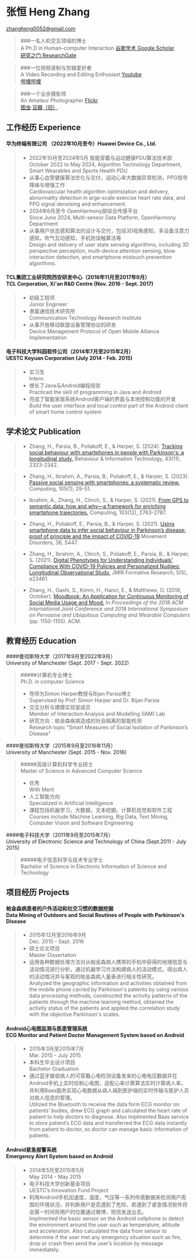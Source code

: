 # 张恒 Heng Zhang
zhangheng0052@gmail.com

>###一名人机交互领域的博士<br/>A Ph.D in Human–computer Interaction
>[谷歌学术 Google Scholar](https://scholar.google.com/citations?user=GW9zg9kAAAAJ)<br/>
>[研究之门 ResearchGate](https://www.researchgate.net/profile/Heng_Zhang108)

>###一位视频录制与剪辑爱好者<br/>A Video Recording and Editing Enthusiast
>[Youtube](https://www.youtube.com/channel/UC4YxkkDp1m8zmOCpJDHx6tg)<br/>
>[哔哩哔哩](https://space.bilibili.com/31791228/)

>###一个业余摄影师<br/>An Amateur Photographer
>[Flickr](https://www.flickr.com/people/procorosso/)<br/>
>[图虫](https://tuchong.com/1354065/) [豆瓣（旧）](https://www.douban.com/people/Proco/photos)

## 工作经历 Experience
#### 华为终端有限公司 （2022年10月至今）Huawei Device Co., Ltd.
>- 2022年10月至2024年5月 智能穿戴与运动健康PDU算法技术部<br/>October 2022 to May 2024, Algorithm Technology Department, Smart Wearables and Sports Health PDU
>- 从事心血管健康算法优化与交付，运动心率大数据异常检测，PPG信号降噪与增强工作<br/>Cardiovascular health algorithm optimization and delivery, abnormality detection in arge-scale exercise heart rate data, and PPG signal denoising and enhancement.
>- 2024年6月至今 OpenHarmony部综合传感平台<br/>Since June 2024, Multi-seneor Data Platform, OpenHarmony Department
>- 从事用户状态感知算法的设计与交付，包括3D视角感知，多设备注意力感知，吹气互动感知，手机防误触算法等<br/>Design and delivery of user state sensing algorithms, including 3D perspective perception, multi-device attention sensing, blow interaction detection, and smartphone mistouch prevention algorithms.


#### TCL集团工业研究院西安研发中心（2016年11月至2017年9月）<br/>TCL Corporation, Xi'an R&D Centre (Nov. 2016 - Sept. 2017)
>- 初级工程师<br/>Junior Engineer
>- 隶属通信技术研究所<br/>Communication Technology Research Institute
>- 从事开放移动联盟设备管理协议的研发<br/>Device Management Protocol of Open Mobile Alliance Implementation

#### 电子科技大学科园软件公司（2014年7月至2015年2月）<br/>UESTC Keyuan Corporation (July 2014 - Feb. 2015)
>- 实习生<br/>Intern
>- 增长了Java与Android编程经验<br/>Practiced the skill of programming in Java and Android
>- 完成了智能家居系统Android客户端的界面与本地控制功能的开发<br/>Build the user interface and local control part of the Android client of smart home control system

## 学术论文 Publication
>- Zhang, H., Parsia, B., Poliakoff, E., & Harper, S. (2024). [Tracking social behaviour with smartphones in people with Parkinson's: a longitudinal study.](https://www.tandfonline.com/doi/abs/10.1080/0144929X.2023.2243521) Behaviour & Information Technology, 43(11), 2323-2342.

>- Zhang, H., Ibrahim, A., Parsia, B., Poliakoff, E., & Harper, S. (2023). [Passive social sensing with smartphones: a systematic review.](https://link.springer.com/article/10.1007/s00607-022-01112-2) Computing, 105(1), 29-51.

>- Ibrahim, A., Zhang, H., Clinch, S., & Harper, S. (2021). [From GPS to semantic data: how and why—a framework for enriching smartphone trajectories.](https://link.springer.com/article/10.1007/s00607-021-00993-z) Computing, 103(12), 2763-2787.

>- Zhang, H., Poliakoff, E., Parsia, B., & Harper, S. (2021). [Using smartphone data to infer social behaviour in Parkinson’s disease: proof of principle and the impact of COVID-19](https://manchester.primo.exlibrisgroup.com/discovery/openurl?institution=44MAN_INST&vid=44MAN_INST:MU_NUI&volume=36&date=2021&aulast=Zhang&issn=0885-3185&spage=S447&auinit=H&title=Movement%20disorders%20%2F&atitle=Using%20smartphone%20data%20to%20infer%20social%20behaviour%20in%20Parkinson’s%20disease:%20proof%20of%20principle%20and%20the%20impact%20of%20COVID-19:%201014&sid=google) Movement Disorders, 36, S447.

>- Zhang, H., Ibrahim, A., Clinch, S., Poliakoff, E., Parsia, B., & Harper, S. (2021). [Digital Phenotypes for Understanding Individuals' Compliance With COVID-19 Policies and Personalized Nudges: Longitudinal Observational Study.](https://formative.jmir.org/2021/5/e23461) JMIR Formative Research, 5(5), e23461.

>- Zhang, H., Gashi, S., Kimm, H., Hanci, E., & Matthews, O. (2018, October). [Moodbook: An Application for Continuous Monitoring of Social Media Usage and Mood.](https://dl.acm.org/citation.cfm?id=3274760) In *Proceedings of the 2018 ACM International Joint Conference and 2018 International Symposium on Pervasive and Ubiquitous Computing and Wearable Computers* (pp. 1150-1155). ACM.

## 教育经历 Education
####曼彻斯特大学（2017年9月至2022年9月）<br/>University of Manchester (Sept. 2017 - Sept. 2022)
>#####计算机专业博士<br/>Ph.D. in computer Science
>- 导师为Simon Harper教授与Bijan Parsia博士<br/>Supervised by Prof. Simon Harper and Dr. Bijan Parsia
>- 交互分析与建模实验室成员<br/>Member of Interaction Analysis and Modelling (IAM) Lab
>- 研究方向：帕金森疾病造成的社会隔离的智能检测<br/>Research topic "Smart Measures of Social Isolation of Parkinson’s Disease"

####曼彻斯特大学（2015年9月至2016年11月）<br/>University of Manchester (Sept. 2015 - Nov. 2016)
>#####高级计算机科学专业硕士<br/>Master of Science in Advanced Computer Science
>- 优秀<br/>With Merit
>- 人工智能方向<br/>Specialized in Artificial Intelligence
>- 课程包括机器学习，大数据，文本挖掘，计算机视觉和软件工程<br/>Courses include Machine Learning, Big Data, Text Mining, Computer Vision and Software Engineering

####电子科技大学（2011年9月至2015年7月）<br/>University of Electronic Science and Technology of China (Sept.2011 - July 2015)
>#####电子信息科学与技术专业学士<br/>Bachelor of Science in Electronic Information of Science and Technology

## 项目经历 Projects
#### 帕金森病患者的户外活动和社交习惯的数据挖掘<br/>Data Mining of Outdoors and Social Routines of People with Parkinson's Disease
>- 2015年12月至2016年9月<br/> Dec. 2015 - Sept. 2016
>- 硕士论文项目<br/>Master Dissertation
>- 运用各种数据处理方法对从帕金森病人携带的手机中获得的地理信息与活动情况进行分析，通过机器学习方法构建病人的活动模式，得出病人的活动情况并与客观的帕金森病人量表进行相关性研究。<br/>Analyzed the geographic information and activities obtained from the mobile phone carried by Parkinson's patients by using various data processing methods, constructed the activity patterns of the patients through the machine learning method, obtained the activity status of the patients and applied the correlation study with the objective Parkinson's scales.

#### Android心电图监测与医患管理系统<br/>ECG Monitor and Patient Doctor Management System based on Android
>- 2015年3月至2015年7月<br/>Mar. 2015 - July 2015
>- 本科生毕业设计项目<br/>Bachelor Graduation
>- 通过蓝牙接收病人的可穿戴心电检测设备发来的心电电压数据并在Android手机上实时绘制心电图，适配心率计算算法实时计算病人率，并利用Baas服务实现心电数据从病人端到医护端的实时传输与医护人员对病人信息的管理。<br/>Utilized the Bluetooth to receive the data form ECG monitor on patients’ bodies, drew ECG graph and calculated the heart rate of patient to help doctors to diagnose. Also implmented Baas service to store patient’s ECG data and transferred the ECG data instantly from patient to doctor, so doctor can manage basic information of patients.

#### Android紧急报警系统<br/>Emergency Alert System based on Android
>- 2014年5月至2015年5月<br/>May 2014 - May 2015
>- 电子科技大学创新基金项目<br/>UESTC’s Innovation Fund Project
>- 利用Android手机加速度，温度，气压等一系列传感数据来检测用户周围的环境状况，并判断用户是否遇到了危险，若遇到了紧急情况软件将会第一时间将用户的位置通过微博，短信发送出去。<br/>Implmented the basic sensor on the Android cellphone to detect the environment around the user such as temperature, altitude and acceleration. Also calculated the data from sensor to determine if the user met any emergency situation such as fire, drop or crash then send the user’s location by message immediately.
